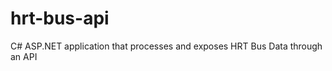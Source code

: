 hrt-bus-api
===========

C# ASP.NET application that processes and exposes HRT Bus Data through an API